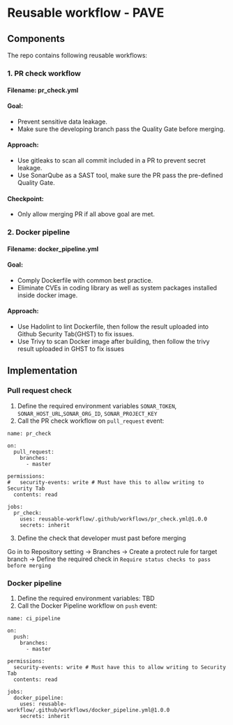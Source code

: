 # Reusable workflow - PAVE


## Components
The repo contains following reusable workflows:
### 1. PR check workflow
#### Filename: pr_check.yml
#### Goal: 
- Prevent sensitive data leakage.
- Make sure the developing branch pass the Quality Gate before merging.
#### Approach:
- Use gitleaks to scan all commit included in a PR to prevent secret leakage.
- Use SonarQube as a SAST tool, make sure the PR pass the pre-defined Quality Gate.
#### Checkpoint:
- Only allow merging PR if all above goal are met.
### 2. Docker pipeline
#### Filename: docker_pipeline.yml
#### Goal:
- Comply Dockerfile with common best practice.
- Eliminate CVEs in coding library as well as system packages installed inside docker image.
#### Approach:
- Use Hadolint to lint Dockerfile, then follow the result uploaded into Github Security Tab(GHST) to fix issues.
- Use Trivy to scan Docker image after building, then follow the trivy result uploaded in GHST to fix issues

## Implementation
### Pull request check
1. Define the required environment variables
`SONAR_TOKEN`, `SONAR_HOST_URL`,`SONAR_ORG_ID`, `SONAR_PROJECT_KEY`
2. Call the PR check workflow on `pull_request` event:
```
name: pr_check

on:
  pull_request:
    branches:
      - master

permissions:
#   security-events: write # Must have this to allow writing to Security Tab
  contents: read 
      
jobs:
  pr_check:
    uses: reusable-workflow/.github/workflows/pr_check.yml@1.0.0
    secrets: inherit
```
3. Define the check that developer must past before merging

Go in to Repository setting -> Branches -> Create a protect rule for target branch -> Define the required check in `Require status checks to pass before merging`

### Docker pipeline
1. Define the required environment variables: TBD
2. Call the Docker Pipeline workflow on `push` event:
```
name: ci_pipeline

on:
  push:
    branches:
      - master

permissions:
  security-events: write # Must have this to allow writing to Security Tab
  contents: read 
      
jobs:
  docker_pipeline:
    uses: reusable-workflow/.github/workflows/docker_pipeline.yml@1.0.0
    secrets: inherit
```